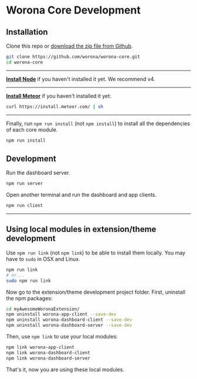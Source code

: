 # Worona Core Development

## Installation

Clone this repo or [download the zip file from Github](https://github.com/worona/worona-core/archive/master.zip).

```bash
git clone https://github.com/worona/worona-core.git
cd worona-core
```

----

[**Install Node**](https://nodejs.org/en/) if you haven't installed it yet. We recommend v4.

----

[**Install Meteor**](https://www.meteor.com/install) if you haven't installed it yet:

```bash
curl https://install.meteor.com/ | sh
```

----

Finally, run `npm run install` (not `npm install`) to install all the dependencies of each core module.

```bash
npm run install
```

## Development

Run the dashboard server.

```bash
npm run server
```

Open another terminal and run the dashboard and app clients.

```bash
npm run client
```

---

## Using local modules in extension/theme development

Use `npm run link` (not `npm link`) to be able to install them locally. You may have to `sudo` in OSX and Linux.

```bash
npm run link
# or...
sudo npm run link
```

Now go to the extension/theme development project folder. First, uninstall the npm packages:

```bash
cd myAwesomeWoronaExtension/
npm uninstall worona-app-client --save-dev
npm uninstall worona-dashboard-client --save-dev
npm uninstall worona-dashboard-server --save-dev
```

Then, use `npm link` to use your local modules:

```bash
npm link worona-app-client
npm link worona-dashboard-client
npm link worona-dashboard-server
```

That's it, now you are using these local modules.
